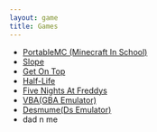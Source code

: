```yaml
---
layout: game
title: Games
---
```

<p align="center">
<div class="row">
    <div class="col"></div>
    <div class="col text-start">
        <ul>
            <li><a href="https://portablemc.ml">PortableMC (Minecraft In School)</a></li>
            <li><a href="/games/slope">Slope</a></li>
            <li><a href="/games/getontop">Get On Top</a></li>
            <li><a href="/games/hl">Half-Life</a></li>
            <li><a href="/games/fnaf">Five Nights At Freddys</a></li>
            <li><a href="/emulators/vba">VBA(GBA Emulator)</a></li>
            <li><a href="/emulators/desmume">Desmume(Ds Emulator)</a></li>
            <li><a href-"/games/dadnme">dad n me</a></li>
        </ul>
    </div>
    <div class="col"></div>
</div>
</p>
<br>
<br>
